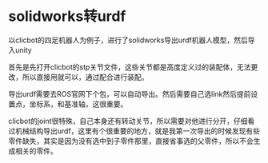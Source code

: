 # solidworks转urdf

以clicbot的四足机器人为例子，进行了solidworks导出urdf机器人模型，然后导入unity

首先是先打开clicbot的stp关节文件，这些关节都是高度定义过的装配体，无法更改，所以直接用就可以，通过配合进行装配。

导出urdf需要去ROS官网下个包，可以自动导出。然后需要自己选link然后提前设置点，坐标系，和基准轴，这很重要。

clicbot的joint很特殊，自己本身还有转动关节，所以需要对他进行分开，仔细看过机械结构导出urdf，这里有个很重要的地方，就是我第一次导出的时候发现有些零件缺失，其实是因为没有选中到子零件那里，直接省事选的父零件，所以不会生成相关的零件。